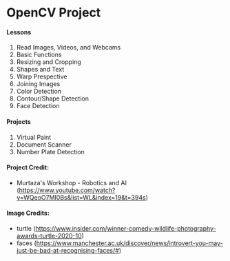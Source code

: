 # OpenCV Project

#### Lessons
  1. Read Images, Videos, and Webcams
  2. Basic Functions 
  3. Resizing and Cropping
  4. Shapes and Text
  5. Warp Prespective
  6. Joining Images
  7. Color Detection
  8. Contour/Shape Detection
  9. Face Detection


#### Projects
  1. Virtual Paint
  2. Document Scanner
  3. Number Plate Detection


#### Project Credit: 
  - Murtaza's Workshop - Robotics and AI     
  (https://www.youtube.com/watch?v=WQeoO7MI0Bs&list=WL&index=19&t=394s)


#### Image Credits: 
  - turtle (https://www.insider.com/winner-comedy-wildlife-photography-awards-turtle-2020-10)
  - faces (https://www.manchester.ac.uk/discover/news/introvert-you-may-just-be-bad-at-recognising-faces/#)
